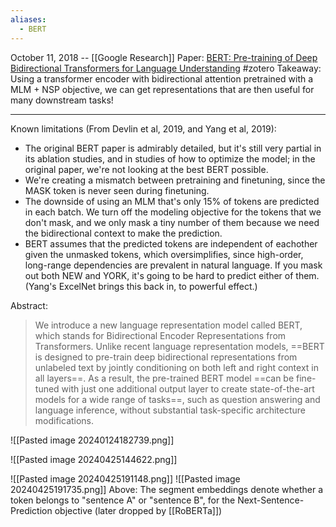 ```yaml
---
aliases:
  - BERT
---
```

October 11, 2018 -- [[Google Research]]
Paper: [BERT: Pre-training of Deep Bidirectional Transformers for Language Understanding](https://arxiv.org/abs/1810.04805)
#zotero 
Takeaway: Using a transformer encoder with bidirectional attention pretrained with a MLM + NSP objective, we can get representations that are then useful for many downstream tasks!

----



Known limitations (From Devlin et al, 2019, and Yang et al, 2019):
- The original BERT paper is admirably detailed, but it's still very partial in its ablation studies, and in studies of how to optimize the model; in the original paper, we're not looking at the best BERT possible.
- We're creating a mismatch between pretraining and finetuning, since the MASK token is never seen during finetuning.
- The downside of using an MLM that's only 15% of tokens are predicted in each batch. We turn off the modeling objective for the tokens that we don't mask, and we only mask a tiny number of them because we need the bidirectional context to make the prediction.
- BERT assumes that the predicted tokens are independent of eachother given the unmasked tokens, which oversimplifies, since high-order, long-range dependencies are prevalent in natural language. If you mask out both NEW and YORK, it's going to be hard to predict either of them. (Yang's ExcelNet brings this back in, to powerful effect.)

Abstract:
> We introduce a new language representation model called BERT, which stands for Bidirectional Encoder Representations from Transformers. Unlike recent language representation models, ==BERT is designed to pre-train deep bidirectional representations from unlabeled text by jointly conditioning on both left and right context in all layers==. As a result, the pre-trained BERT model ==can be fine-tuned with just one additional output layer to create state-of-the-art models for a wide range of tasks==, such as question answering and language inference, without substantial task-specific architecture modifications.


![[Pasted image 20240124182739.png]]

![[Pasted image 20240425144622.png]]

![[Pasted image 20240425191148.png]]
![[Pasted image 20240425191735.png]]
Above: The segment embeddings denote whether a token belongs to "sentence A" or "sentence B", for the Next-Sentence-Prediction objective (later dropped by [[RoBERTa]])